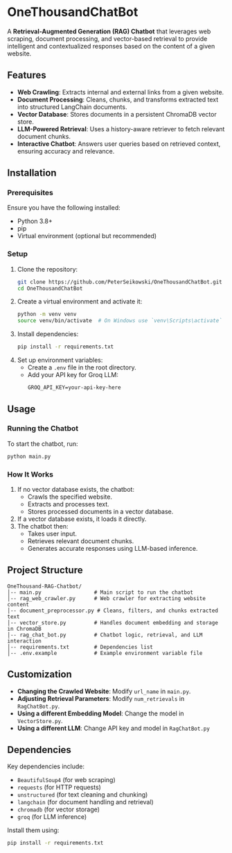 # OneThousandChatBot

A **Retrieval-Augmented Generation (RAG) Chatbot** that leverages web scraping, document processing, and vector-based retrieval to provide intelligent and contextualized responses based on the content of a given website.

## Features
- **Web Crawling**: Extracts internal and external links from a given website.
- **Document Processing**: Cleans, chunks, and transforms extracted text into structured LangChain documents.
- **Vector Database**: Stores documents in a persistent ChromaDB vector store.
- **LLM-Powered Retrieval**: Uses a history-aware retriever to fetch relevant document chunks.
- **Interactive Chatbot**: Answers user queries based on retrieved context, ensuring accuracy and relevance.

## Installation
### Prerequisites
Ensure you have the following installed:
- Python 3.8+
- pip
- Virtual environment (optional but recommended)

### Setup
1. Clone the repository:
   ```bash
   git clone https://github.com/PeterSeikowski/OneThousandChatBot.git
   cd OneThousandChatBot
   ```
2. Create a virtual environment and activate it:
   ```bash
   python -m venv venv
   source venv/bin/activate  # On Windows use `venv\Scripts\activate`
   ```
3. Install dependencies:
   ```bash
   pip install -r requirements.txt
   ```
4. Set up environment variables:
   - Create a `.env` file in the root directory.
   - Add your API key for Groq LLM:
     ```env
     GROQ_API_KEY=your-api-key-here
     ```

## Usage
### Running the Chatbot
To start the chatbot, run:
```bash
python main.py
```

### How It Works
1. If no vector database exists, the chatbot:
   - Crawls the specified website.
   - Extracts and processes text.
   - Stores processed documents in a vector database.
2. If a vector database exists, it loads it directly.
3. The chatbot then:
   - Takes user input.
   - Retrieves relevant document chunks.
   - Generates accurate responses using LLM-based inference.

## Project Structure
```
OneThousand-RAG-Chatbot/
│-- main.py                 # Main script to run the chatbot
│-- rag_web_crawler.py      # Web crawler for extracting website content
│-- document_preprocessor.py # Cleans, filters, and chunks extracted text
│-- vector_store.py         # Handles document embedding and storage in ChromaDB
│-- rag_chat_bot.py         # Chatbot logic, retrieval, and LLM interaction
│-- requirements.txt        # Dependencies list
│-- .env.example            # Example environment variable file
```

## Customization
- **Changing the Crawled Website**: Modify `url_name` in `main.py`.
- **Adjusting Retrieval Parameters**: Modify `num_retrievals` in `RagChatBot.py`.
- **Using a different Embedding Model**: Change the model in `VectorStore.py`.
- **Using a different LLM**: Change API key and model in `RagChatBot.py`

## Dependencies
Key dependencies include:
- `BeautifulSoup4` (for web scraping)
- `requests` (for HTTP requests)
- `unstructured` (for text cleaning and chunking)
- `langchain` (for document handling and retrieval)
- `chromadb` (for vector storage)
- `groq` (for LLM inference)

Install them using:
```bash
pip install -r requirements.txt
```



